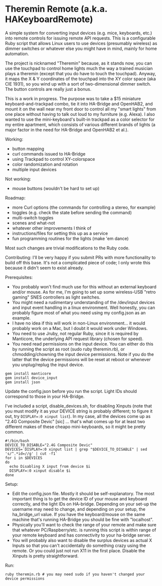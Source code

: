 # Theremin Remote (a.k.a. HAKeyboardRemote)
A simple system for converting input devices (e.g. mice, keyboards, etc.) into remote controls for issuing remote API requests. This is a configurable Ruby script that allows Linux users to use devices (presumably wireless) as dimmer switches or whatever else you might have in mind, mainly for home automation. 

The project is nicknamed "Theremin" because, as it stands now, you can use the touchpad to control home lights much the way a trained musician plays a theremin (except that you do have to touch the touchpad). Anyway, it maps the X & Y coordinates of the touchpad into the XY color space (aka CIE 1931), so you wind up with a sort of two-dimensional dimmer switch. The button controls are really just a bonus. 

This is a work in progress. The purpose was to take a $15 miniature keyboard-and-trackpad combo, tie it into HA-Bridge and OpenHAB2, and mount it on the wall near my front door to control all my "smart lights" from one place without having to talk out loud to my furniture (e.g. Alexa). I also wanted to use the mini-keyboard's built-in trackpad as a color selector for my entire apartment, which consists of various different brands of lights (a major factor in the need for HA-Bridge and OpenHAB2 et al.).

Working:
- button mapping
- curl commands issued to HA-Bridge
- using Trackpad to control XY-colorspace 
- color randomization and rotation
- multiple input devices

Not working: 
- mouse buttons (wouldn't be hard to set up)

Roadmap:
- more Curl options (the commands for controlling a stereo, for example)
- toggles (e.g. check the state before sending the command)
- multi-switch toggles 
- scenes and what-not
- whatever other improvements I think of
- instructions/files for setting this up as a service
- fun programming routines for the lights (make 'em dance)

Most such changes are trivial modifications to the Ruby code.

Contributing:
I'll be very happy if you submit PRs with more functionality to build off this base. It's not a complicated piece of code; I only wrote this because it didn't seem to exist already.

Prerequisites:
- You probably won't find much use for this without an external keyboard and/or mouse. As for me, I'm going to set up some wireless-USB "retro gaming" SNES controllers as light switches. 
- You might need a rudimentary understanding of the /dev/input devices and input event handling in a linux environment. Well honestly, you can probably figure most of what you need using my config.json as an example.
- I have no idea if this will work in non-Linux environment... it would probably work on a Mac, but I doubt it would work under Windows.
- You need to use Jruby, not regular Ruby, since it is required by Manticore, the underlying API request library (chosen for speed).
- You need read permissions on the input device. You can either do this by running the script as root (sudo ruby theremin.rb), or chmodding/chowning the input device permissions. Note if you do the latter that the device permissions will be reset at reboot or whenever you unplug/replug the input device. 
 
```
gem install manticore
gem install device_input
gem install json
```

Update the config.json before you run the script. Light IDs should correspond to those in your HA-Bridge. 

I've included a script, disable_devices.sh, for disabling Xinputs (note that you must modify it as your DEVICE string is probably different; to figure it out, try ```DISPLAY=:0 xinput list```). In my case, all the devices come up as "2.4G Composite Devic" [sic] ... that's what comes up for at least two different makes of these cheapo mini-keyboards, so it might be pretty common. 

```
#!/bin/bash
DEVICE_TO_DISABLE="2.4G Composite Devic"
DEVICES=`DISPLAY=:0 xinput list | grep "$DEVICE_TO_DISABLE" | sed 's/^.*id=//g' | cut -f1`
for i in $DEVICES
do
  echo Disabling X input from device $i
  DISPLAY=:0 xinput disable $i
done
```

Setup:
- Edit the config.json file. Mostly it should be self-explanatory. The most important thing is to get the device ID of your mouse and keyboard correctly, and the light IDs on HA-bridge. Depending on your set-up the username may need to change, and depending on your setup, the ha_bridge_url value. If you have the keyboard/mouse on the same machine that's running HA-Bridge you should be fine with "localhost". 
- Physically you'll want to check the range of your remote and make sure that whatever PC/Raspberry/etc. is running this script is within range of your remote keyboard and has connectivity to your ha-bridge server.
- You will probably also want to disable the surplus devices as actual X Inputs so that you can't accidentally do something crazy using the remote. Or you could just not run X11 in the first place. Disable the Xinputs is pretty straightforward.


Run:

```
ruby theremin.rb # you may need sudo if you haven't changed your device permissions
```

